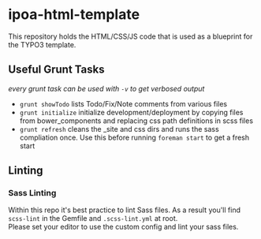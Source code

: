 # ipoa-html-template

This repository holds the HTML/CSS/JS code that is used as a blueprint for the TYPO3 template.

## Useful Grunt Tasks

_every grunt task can be used with `-v` to get verbosed output_

* `grunt showTodo` lists Todo/Fix/Note comments from various files
* `grunt initialize` initialize development/deployment by copying files from bower_components and replacing css path definitions in scss files 
* `grunt refresh` cleans the _site and css dirs and runs the sass compliation once. Use this before running `foreman start` to get a fresh start

## Linting

### Sass Linting

Within this repo it's best practice to lint Sass files. As a result you'll find `scss-lint` in the Gemfile and `.scss-lint.yml` at root.  
Please set your editor to use the custom config and lint your sass files.